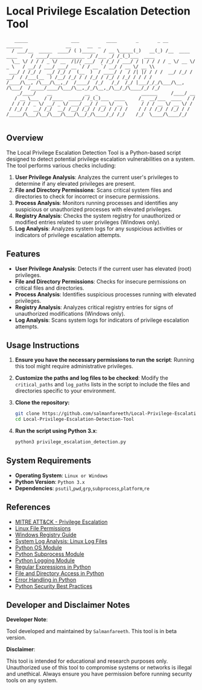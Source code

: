 # Local Privilege Escalation Detection Tool

```
   _____                ___          ____       _       _ __                   ______                __      __  _           
  / ___/__  _____  ____/ ( )_____   / __ \_____(_)   __(_) /__  ____ ____     / ____/_____________ _/ /___ _/ /_(_)___  ____ 
  \__ \/ / / / _ \/ __  /|// ___/  / /_/ / ___/ / | / / / / _ \/ __ \/ _ \   / __/ / ___/ ___/ __ `/ / __ `/ __/ / __ \/ __ \\
 ___/ / /_/ /  __/ /_/ /  (__  )  / ____/ /  / /| |/ / / /  __/ /_/ /  __/  / /___(__  ) /__/ /_/ / / /_/ / /_/ / /_/ / / / /
/____/\__, /\___/\__,_/  /____/  /_/   /_/  /_/ |___/_/_/\___/\__, /\___/  /_____/____/\___/\__,_/_/\__,_/\__/_/\____/_/ /_/ 
    _/____/    __            __  _                ______     /____/ __                                                       
   / __ \___  / /____  _____/ /_(_)___  ____     /_  __/___  ____  / /                                                       
  / / / / _ \/ __/ _ \/ ___/ __/ / __ \/ __ \     / / / __ \/ __ \/ /                                                        
 / /_/ /  __/ /_/  __/ /__/ /_/ / /_/ / / / /    / / / /_/ / /_/ / /                                                         
/_____/\___/\__/\___/\___/\__/_/\____/_/ /_/    /_/  \____/\____/_/                                                          
                                                                                                                             
```

                                                       
## Overview

The Local Privilege Escalation Detection Tool is a Python-based script designed to detect potential privilege escalation vulnerabilities on a system. The tool performs various checks including:

1. **User Privilege Analysis**: Analyzes the current user's privileges to determine if any elevated privileges are present.
2. **File and Directory Permissions**: Scans critical system files and directories to check for incorrect or insecure permissions.
3. **Process Analysis**: Monitors running processes and identifies any suspicious or unauthorized processes with elevated privileges.
4. **Registry Analysis**: Checks the system registry for unauthorized or modified entries related to user privileges (Windows only).
5. **Log Analysis**: Analyzes system logs for any suspicious activities or indicators of privilege escalation attempts.


## Features

- **User Privilege Analysis**: Detects if the current user has elevated (root) privileges.
- **File and Directory Permissions**: Checks for insecure permissions on critical files and directories.
- **Process Analysis**: Identifies suspicious processes running with elevated privileges.
- **Registry Analysis**: Analyzes critical registry entries for signs of unauthorized modifications (Windows only).
- **Log Analysis**: Scans system logs for indicators of privilege escalation attempts.

## Usage Instructions

1. **Ensure you have the necessary permissions to run the script**: Running this tool might require administrative privileges.
2. **Customize the paths and log files to be checked**: Modify the `critical_paths` and `log_paths` lists in the script to include the files and directories specific to your environment.

3. **Clone the repository:**
   
    ```bash
    git clone https://github.com/salmanfareeth/Local-Privilege-Escalation-Detection-Tool.git
    cd Local-Privilege-Escalation-Detection-Tool
    ```

5. **Run the script using Python 3.x**:
 
    ```py
    python3 privilege_escalation_detection.py
    ```

## System Requirements

- **Operating System**: `Linux or Windows`
- **Python Version**: `Python 3.x`
- **Dependencies**: `psutil`,`pwd`,`grp`,`subprocess`,`platform`,`re`


## References

- [MITRE ATT&CK - Privilege Escalation](https://attack.mitre.org/tactics/TA0004/)
- [Linux File Permissions](https://www.tldp.org/LDP/intro-linux/html/sect_03_04.html)
- [Windows Registry Guide](https://docs.microsoft.com/en-us/windows/win32/sysinfo/registry)
- [System Log Analysis: Linux Log Files](https://www.tldp.org/LDP/lame/LAME/linux-admin-made-easy/log-files.html)
- [Python OS Module](https://docs.python.org/3/library/os.html)
- [Python Subprocess Module](https://docs.python.org/3/library/subprocess.html)
- [Python Logging Module](https://docs.python.org/3/library/logging.html)
- [Regular Expressions in Python](https://docs.python.org/3/library/re.html)
- [File and Directory Access in Python](https://docs.python.org/3/library/os.html#os-file-dir)
- [Error Handling in Python](https://docs.python.org/3/tutorial/errors.html)
- [Python Security Best Practices](https://realpython.com/python-security/)


## Developer and Disclaimer Notes

**Developer Note**:

Tool developed and maintained by `Salmanfareeth`.
This tool is in beta version.

**Disclaimer**:

This tool is intended for educational and research purposes only. Unauthorized use of this tool to compromise systems or networks is illegal and unethical. Always ensure you have permission before running security tools on any system.
  
